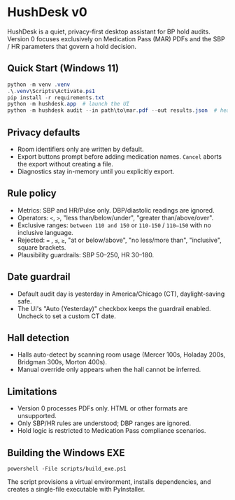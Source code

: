 # HushDesk v0

HushDesk is a quiet, privacy-first desktop assistant for BP hold audits. Version 0 focuses exclusively on Medication Pass (MAR) PDFs and the SBP / HR parameters that govern a hold decision.

## Quick Start (Windows 11)

```powershell
python -m venv .venv
.\.venv\Scripts\Activate.ps1
pip install -r requirements.txt
python -m hushdesk.app  # launch the UI
python -m hushdesk audit --in path\to\mar.pdf --out results.json  # headless audit
```

## Privacy defaults

* Room identifiers only are written by default.
* Export buttons prompt before adding medication names. `Cancel` aborts the export without creating a file.
* Diagnostics stay in-memory until you explicitly export.

## Rule policy

* Metrics: SBP and HR/Pulse only. DBP/diastolic readings are ignored.
* Operators: `<`, `>`, "less than/below/under", "greater than/above/over".
* Exclusive ranges: `between 110 and 150` or `110-150` / `110–150` with no inclusive language.
* Rejected: `=` , `≤`, `≥`, "at or below/above", "no less/more than", "inclusive", square brackets.
* Plausibility guardrails: SBP 50–250, HR 30–180.

## Date guardrail

* Default audit day is yesterday in America/Chicago (CT), daylight-saving safe.
* The UI's "Auto (Yesterday)" checkbox keeps the guardrail enabled. Uncheck to set a custom CT date.

## Hall detection

* Halls auto-detect by scanning room usage (Mercer 100s, Holaday 200s, Bridgman 300s, Morton 400s).
* Manual override only appears when the hall cannot be inferred.

## Limitations

* Version 0 processes PDFs only. HTML or other formats are unsupported.
* Only SBP/HR rules are understood; DBP ranges are ignored.
* Hold logic is restricted to Medication Pass compliance scenarios.

## Building the Windows EXE

```
powershell -File scripts/build_exe.ps1
```

The script provisions a virtual environment, installs dependencies, and creates a single-file executable with PyInstaller.
